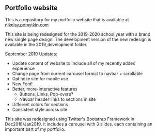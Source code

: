 ## Portfolio website

This is a repository for my portfolio website that is available at [nikolay.pomytkin.com](https://nikolay.pomytkin.com)


This site is being redesigned for the 2019-2020 school year with a brand new single page design. The development version of the new redesign is available in the 2019_development folder.

September 2019 Updates:
  - Update content of website to include all of my recently added experience
  - Change page from current carousel format to navbar + scrollable
  - Optimize site for mobile use
  - New Font!
  - Better, more-interactive features
    - Buttons, Links, Pop-overs?
    - Navbar header links to sections in site
  - Different colors for sections 
  - Consistent style across site


This site was redesigned using Twitter's Bootstrap Framework in Dec2018/Jan2019. It includes a carousel with 3 slides, each containing an important part of my portfolio.

